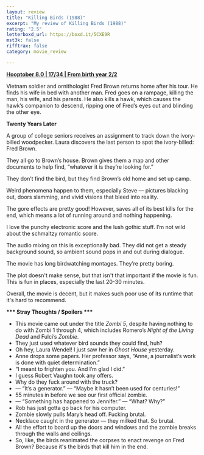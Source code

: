 ```yaml
---
layout: review
title: "Killing Birds (1988)"
excerpt: "My review of Killing Birds (1988)"
rating: "2.5"
letterboxd_url: https://boxd.it/5CXE9R
mst3k: false
rifftrax: false
category: movie_review

---
```


<b><a href="https://boxd.it/pOvfW/detail#item-3630807379">Hooptober 8.0 | 17/34 | From birth year 2/2</a></b>

Vietnam soldier and ornithologist Fred Brown returns home after his tour. He finds his wife in bed with another man. Fred goes on a rampage, killing the man, his wife, and his parents. He also kills a hawk, which causes the hawk’s companion to descend, ripping one of Fred’s eyes out and blinding the other eye.

<b>Twenty Years Later</b>

A group of college seniors receives an assignment to track down the ivory-billed woodpecker. Laura discovers the last person to spot the ivory-billed: Fred Brown.

They all go to Brown’s house. Brown gives them a map and other documents to help find, “whatever it is they’re looking for.”

They don’t find the bird, but they find Brown’s old home and set up camp. 

Weird phenomena happen to them, especially Steve — pictures blacking out, doors slamming, and vivid visions that bleed into reality. 

The gore effects are pretty good! However, saves all of its best kills for the end, which means a lot of running around and nothing happening.

I love the punchy electronic score and the lush gothic stuff. I’m not wild about the schmaltzy romantic score.

The audio mixing on this is exceptionally bad. They did not get a steady background sound, so ambient sound pops in and out during dialogue.

The movie has long birdwatching montages. They’re pretty boring.

The plot doesn't make sense, but that isn't that important if the movie is fun. This is fun in places, especially the last 20-30 minutes.

Overall, the movie is decent, but it makes such poor use of its runtime that it's hard to recommend.



<b>*** Stray Thoughts / Spoilers ***</b>
* This movie came out under the title <i>Zombi 5</i>, despite having nothing to do with Zombi 1 through 4, which includes Romero’s <i>Night of the Living Dead</i> and Fulci’s <i>Zombie</i>.
* They just used whatever bird sounds they could find, huh?
* Oh hey, Laura Wendel! I just saw her in <i>Ghost House</i> yesterday.
* Anne drops some papers. Her professor says, “Anne, a journalist’s work is done with quiet determination.”
* “I meant to frighten you. And I’m glad I did.”
* I guess Robert Vaughn took any offers.
* Why do they fuck around with the truck?
* — “It’s a generator.” — “Maybe it hasn’t been used for centuries!”
* 55 minutes in before we see our first official zombie.
* — “Something has happened to Jennifer.” — “What? Why?”
* Rob has just gotta go back for his computer.
* Zombie slowly pulls Mary’s head off. Fucking brutal.
* Necklace caught in the generator — they milked that. So brutal.
* All the effort to board up the doors and windows and the zombie breaks through the walls and ceilings.
* So, like, the birds reanimated the corpses to enact revenge on Fred Brown? Because it's the birds that kill him in the end.